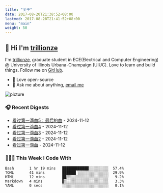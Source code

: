```yaml
---
title: "关于"
date: 2017-08-20T21:38:52+08:00
lastmod: 2017-08-28T21:41:52+08:00
menu: "main"
weight: 50
---
```


## 👋 Hi I'm [trillionze](https://www.trillionze.com)

I'm [trillionze](https://www.trillionze.com), graduate student in ECE(Electrical and Computer Engineering) @ University of Illinois Urbana-Champaign (UIUC). Love to learn and build things. Follow me on [GitHub](https://github.com/trillionze).

- 💼 Love open-source
- 💬 Ask me about anything, [email me](trillionze@163.com)

![picture](https://image.pseudoyu.com/images/dino.gif)

### 🎧 Recent Digests

<!-- douban starts -->
* <a href='http://movie.douban.com/subject/10546436/' target='_blank'>看过第一滴血5：最后的血</a> - 2024-11-12
* <a href='http://movie.douban.com/subject/1440855/' target='_blank'>看过第一滴血4</a> - 2024-11-12
* <a href='http://movie.douban.com/subject/1300399/' target='_blank'>看过第一滴血3</a> - 2024-11-12
* <a href='http://movie.douban.com/subject/1300361/' target='_blank'>看过第一滴血2</a> - 2024-11-12
* <a href='http://movie.douban.com/subject/1294323/' target='_blank'>看过第一滴血</a> - 2024-11-12
<!-- douban ends -->

### 👨🏻‍💻 This Week I Code With

<!-- code_time starts -->

```text
Bash       1 hr 19 mins   ████████████░░░░░░░░░  57.4%
TOML       41 mins        ██████▎░░░░░░░░░░░░░░  29.9%
HTML       12 mins        █▉░░░░░░░░░░░░░░░░░░░   9.2%
Markdown   4 mins         ▋░░░░░░░░░░░░░░░░░░░░   3.3%
YAML       0 secs         ░░░░░░░░░░░░░░░░░░░░░   0.1%
```

<!-- code_time ends -->